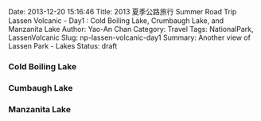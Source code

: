 Date: 2013-12-20 15:16:46
Title: 2013 夏季公路旅行 Summer Road Trip Lassen Volcanic - Day1 : Cold Boiling Lake, Crumbaugh Lake, and Manzanita Lake 
Author: Yao-An Chan
Category: Travel
Tags: NationalPark, LassenVolcanic
Slug: np-lassen-volcanic-day1
Summary: Another view of Lassen Park - Lakes
Status: draft

### Cold Boiling Lake

### Cumbaugh Lake

### Manzanita Lake
